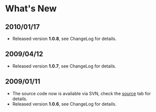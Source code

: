 # What's New #

## 2010/01/17 ##

  * Released version **1.0.8**, see ChangeLog for details.

## 2009/04/12 ##

  * Released version **1.0.7**, see ChangeLog for details.

## 2009/01/11 ##

  * The source code now is available via SVN, check the [source](http://code.google.com/p/javaparser/source) tab for details.
  * Released version **1.0.6**, see ChangeLog for details.